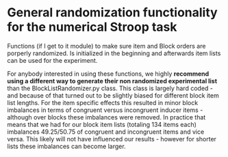 # General randomization functionality for the numerical Stroop task

Functions (if I get to it module) to make sure item and Block orders are porperly randomized. Is initialized in the beginning and afterwards item lists can be used for the experiment.

For anybody interested in using these functions, we highly **recommend using a different way to generate their non randomized experimental list** than the BlockListRandomizer.py class. This class is largely hard coded - and because of that turned out to be slightly biased for different block item list lengths. For the item specific effects this resulted in minor block imbalances in terms of congruent versus incongruent inducer items - although over blocks these imbalances were removed. In practice that means that we had for our block item lists (totaling 134 items each) imbalances 49.25/50.75 of congruent and incongruent items and vice versa. This likely will not have influenced our results - however for shorter lists these imbalances can become larger.
